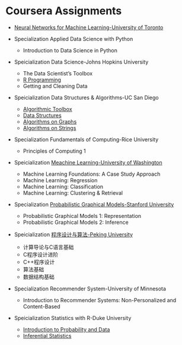 # Coursera Assignments

* [Neural Networks for Machine Learning-University of Toronto](https://github.com/shenweichen/Coursera/tree/master/Neural_Networks_for_Machine_Learning_University_of_Toronto)

* Specialization Applied Data Science with Python
  * Introduction to Data Science in Python

* Speicialization Data Science-Johns Hopkins University
  * The Data Scientist’s Toolbox
  * [R Programming](https://github.com/shenweichen/Coursera/tree/master/Specialization_Data_Science_Johns_Hopkins_University/Course2_R_Programming)
  * Getting and Cleaning Data

* Speicialization Data Structures & Algorithms-UC San Diego
  * [Algorithmic Toolbox](https://github.com/shenweichen/Coursera/tree/master/Specialization_Data_Structures_Algorithms_UC_San_Diego/Course1_Algorithmic_Toolbox)
  * [Data Structures](https://github.com/shenweichen/Coursera/tree/master/Specialization_Data_Structures_Algorithms_UC_San_Diego/Course2_Data_Structures)
  * [Algorithms on Graphs](https://github.com/shenweichen/Coursera/tree/master/Specialization_Data_Structures_Algorithms_UC_San_Diego/Course3_Algorithms_on_Graphs)
  * [Algorithms on Strings](https://github.com/shenweichen/Coursera/tree/master/Specialization_Data_Structures_Algorithms_UC_San_Diego/Course4_Algorithms_on_Strings)

* Specialization Fundamentals of Computing-Rice University
  * Principles of Computing 1

* Speicialization [Meachine Learning-University of Washington](https://github.com/shenweichen/Coursera/tree/master/Specialization_Machine_Learning_University_of_Washington)
  * Machine Learning Foundations: A Case Study Approach
  * Machine Learning: Regression
  * Machine Learning: Classification
  * Machine Learning: Clustering & Retrieval

* Specialization [Probabilistic Graphical Models-Stanford University](https://github.com/shenweichen/Coursera/tree/master/Specialization_Probabilistic_Graphical_Models_Stanford_University)
  * Probabilistic Graphical Models 1: Representation
  * Probabilistic Graphical Models 2: Inference

* Speicialization [程序设计与算法-Peking University](https://github.com/shenweichen/Coursera/tree/master/Specialization_Program_Design_Algorithm_Peking_University)
  * 计算导论与C语言基础
  * C程序设计进阶
  * C++程序设计
  * 算法基础
  * 数据结构基础

* Specialization Recommender System-University of Minnesota
  * Introduction to Recommender Systems: Non-Personalized and Content-Based

* Speicialization Statistics with R-Duke University
  * [Introduction to Probability and Data](https://github.com/shenweichen/Coursera/tree/master/Specialization_Statistics_with_R_Duke_University/Course1_Introduction_to_Probability_and_Data)
  * [Inferential Statistics](https://github.com/shenweichen/Coursera/tree/master/Specialization_Statistics_with_R_Duke_University/Course2_Inferential_Statistics)










